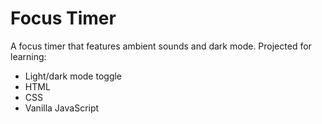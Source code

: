 # Focus Timer

A focus timer that features ambient sounds and dark mode. Projected for learning:

- Light/dark mode toggle
- HTML
- CSS
- Vanilla JavaScript